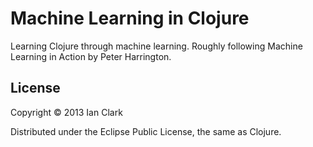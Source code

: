 # Machine Learning in Clojure

Learning Clojure through machine learning. Roughly following Machine Learning in Action by Peter Harrington. 

## License

Copyright © 2013 Ian Clark

Distributed under the Eclipse Public License, the same as Clojure.
